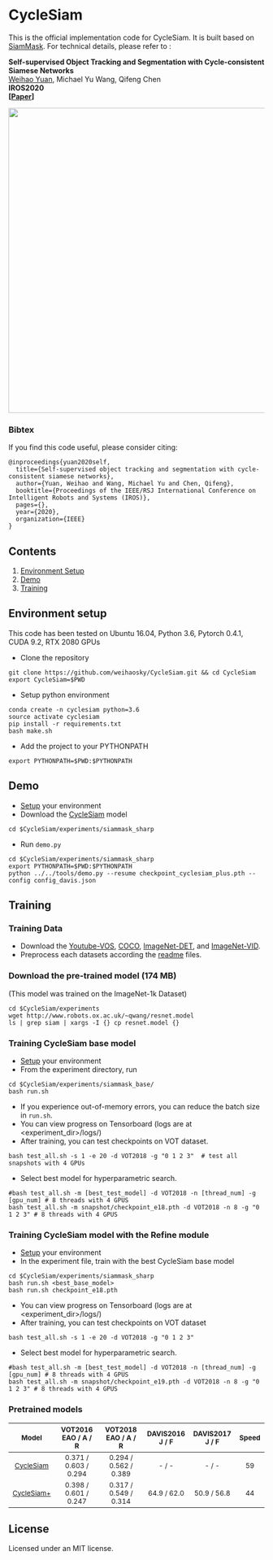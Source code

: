 # CycleSiam

This is the official implementation code for CycleSiam. It is built based on [SiamMask](https://github.com/foolwood/SiamMask). For technical details, please refer to :

**Self-supervised Object Tracking and Segmentation with Cycle-consistent Siamese Networks** <br />
[Weihao Yuan](https://weihao-yuan.com), Michael Yu Wang, Qifeng Chen <br />
**IROS2020** <br />
**[[Paper]()]** <br />


<div align="center">
  <img src="http://weihao-yuan.com/wp-content/uploads/cycletrack.jpg" width="600px" />
</div>

### Bibtex
If you find this code useful, please consider citing:

```
@inproceedings{yuan2020self,
  title={Self-supervised object tracking and segmentation with cycle-consistent siamese networks},
  author={Yuan, Weihao and Wang, Michael Yu and Chen, Qifeng},
  booktitle={Proceedings of the IEEE/RSJ International Conference on Intelligent Robots and Systems (IROS)},
  pages={},
  year={2020},
  organization={IEEE}
}
```


## Contents
1. [Environment Setup](#environment-setup)
2. [Demo](#demo)
3. [Training](#training-models)

## Environment setup
This code has been tested on Ubuntu 16.04, Python 3.6, Pytorch 0.4.1, CUDA 9.2, RTX 2080 GPUs

- Clone the repository 
```
git clone https://github.com/weihaosky/CycleSiam.git && cd CycleSiam
export CycleSiam=$PWD
```
- Setup python environment
```
conda create -n cyclesiam python=3.6
source activate cyclesiam
pip install -r requirements.txt
bash make.sh
```
- Add the project to your PYTHONPATH
```
export PYTHONPATH=$PWD:$PYTHONPATH
```

## Demo
- [Setup](#environment-setup) your environment
- Download the [CycleSiam](https://hkustconnect-my.sharepoint.com/:u:/g/personal/wyuanaa_connect_ust_hk/EWdBDP-_IslEvoc78NfIMYMBHfXONVi3QvrHEx7mNd1Trw?e=CpbIJb) model
```shell
cd $CycleSiam/experiments/siammask_sharp
```
- Run `demo.py`

```shell
cd $CycleSiam/experiments/siammask_sharp
export PYTHONPATH=$PWD:$PYTHONPATH
python ../../tools/demo.py --resume checkpoint_cyclesiam_plus.pth --config config_davis.json
```


## Training

### Training Data 
- Download the [Youtube-VOS](https://youtube-vos.org/dataset/download/), 
[COCO](http://cocodataset.org/#download), 
[ImageNet-DET](http://image-net.org/challenges/LSVRC/2015/), 
and [ImageNet-VID](http://image-net.org/challenges/LSVRC/2015/).
- Preprocess each datasets according the [readme](data/ytb_vos/readme.md) files.

### Download the pre-trained model (174 MB)
(This model was trained on the ImageNet-1k Dataset)
```
cd $CycleSiam/experiments
wget http://www.robots.ox.ac.uk/~qwang/resnet.model
ls | grep siam | xargs -I {} cp resnet.model {}
```

### Training CycleSiam base model
- [Setup](#environment-setup) your environment
- From the experiment directory, run
```
cd $CycleSiam/experiments/siammask_base/
bash run.sh
```
- If you experience out-of-memory errors, you can reduce the batch size in `run.sh`.
- You can view progress on Tensorboard (logs are at <experiment\_dir>/logs/)
- After training, you can test checkpoints on VOT dataset.
```shell
bash test_all.sh -s 1 -e 20 -d VOT2018 -g "0 1 2 3"  # test all snapshots with 4 GPUs
```
- Select best model for hyperparametric search.
```shell
#bash test_all.sh -m [best_test_model] -d VOT2018 -n [thread_num] -g [gpu_num] # 8 threads with 4 GPUS
bash test_all.sh -m snapshot/checkpoint_e18.pth -d VOT2018 -n 8 -g "0 1 2 3" # 8 threads with 4 GPUS
```

### Training CycleSiam model with the Refine module
- [Setup](#environment-setup) your environment
- In the experiment file, train with the best CycleSiam base model
```
cd $CycleSiam/experiments/siammask_sharp
bash run.sh <best_base_model>
bash run.sh checkpoint_e18.pth
```
- You can view progress on Tensorboard (logs are at <experiment\_dir>/logs/)
- After training, you can test checkpoints on VOT dataset
```shell
bash test_all.sh -s 1 -e 20 -d VOT2018 -g "0 1 2 3"
```
- Select best model for hyperparametric search.
```shell
#bash test_all.sh -m [best_test_model] -d VOT2018 -n [thread_num] -g [gpu_num] # 8 threads with 4 GPUS
bash test_all.sh -m snapshot/checkpoint_e19.pth -d VOT2018 -n 8 -g "0 1 2 3" # 8 threads with 4 GPUS
```

### Pretrained models
| <sub> Model </sub> | <sub>VOT2016</br>EAO / A / R</sub> | <sub>VOT2018</br>EAO / A / R</sub>  | <sub>DAVIS2016</br>J / F</sub>  | <sub>DAVIS2017</br>J / F</sub>  | <sub> Speed </sub>
|:-------------------------:|:-------------------------------:|:-------------------------------:|:-------------------------:|:-------------------------:|:-------------------------:|
| <sub> [CycleSiam](https://hkustconnect-my.sharepoint.com/:u:/g/personal/wyuanaa_connect_ust_hk/ERV3XqfrNapOiFa7FE6eklgBmlPhPi0VtVEaeJkMLgjuCw?e=0HSdtQ) </sub> | <sub>0.371 / 0.603 / 0.294</sub> | <sub>0.294 / 0.562 / 0.389</sub>  | <sub>- / -</sub>  | <sub>- / -</sub>  | <sub> 59 </sub> |
| <sub> [CycleSiam+](https://hkustconnect-my.sharepoint.com/:u:/g/personal/wyuanaa_connect_ust_hk/EWdBDP-_IslEvoc78NfIMYMBHfXONVi3QvrHEx7mNd1Trw?e=CpbIJb) </sub> | <sub>0.398 / 0.601 / 0.247</sub> | <sub>0.317 / 0.549 / 0.314</sub>  | <sub>64.9 / 62.0</sub>  | <sub>50.9 / 56.8</sub>  | <sub> 44 </sub>  |


## License
Licensed under an MIT license.

